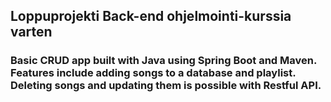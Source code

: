 ## Loppuprojekti Back-end ohjelmointi-kurssia varten


### Basic CRUD app built with Java using Spring Boot and Maven. Features include adding songs to a database and playlist. Deleting songs and updating them is possible with Restful API. 
